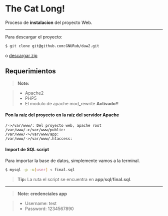 The Cat Long!
===================


Proceso de **instalacion** del proyecto Web.

----------
Para descargar el proyecto:

``` bash
$ git clone git@github.com:GNURub/daw2.git
```

o [descargar zip][1]

Requerimientos
-------------

> **Note:**

> - Apache2
> - PHP5
> - El modulo de apache mod_rewrite **Activado!!**

#### <i class="icon-folder-open"></i> Pon la raíz del proyecto en la raíz del servidor Apache

```sequence
/->/var/www/: Del proyecto web, apache root
/var/www/->/var/www/public:
/var/www/->/var/www/app:
/var/www/->/var/www/.htaccess:

```

#### <i class="icon-hdd"></i> Import de SQL script

Para importar la base de datos, simplemente vamos a la terminal.

``` bash
$ mysql -p -u[user] < final.sql
```

> **Tip:** La ruta el script se encuentra en **app**/**sql**/**final.sql**.


----------

> **Note: credenciales app**

> - Username: test
> - Password: 1234567890

  [1]: https://github.com/GNURub/daw2/archive/master.zip

